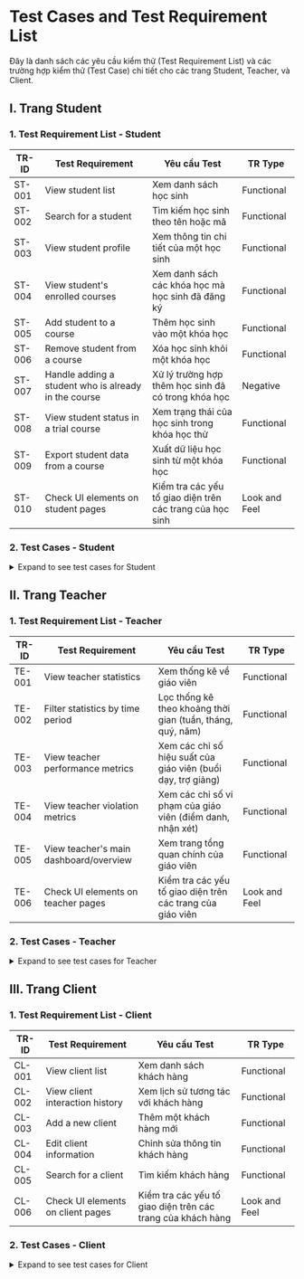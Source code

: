 
# Test Cases and Test Requirement List

Đây là danh sách các yêu cầu kiểm thử (Test Requirement List) và các trường hợp kiểm thử (Test Case) chi tiết cho các trang Student, Teacher, và Client.

## I. Trang Student

### 1. Test Requirement List - Student

| TR-ID | Test Requirement                               | Yêu cầu Test                                            | TR Type      |
|-------|------------------------------------------------|---------------------------------------------------------|--------------|
| ST-001| View student list                              | Xem danh sách học sinh                                  | Functional   |
| ST-002| Search for a student                           | Tìm kiếm học sinh theo tên hoặc mã                        | Functional   |
| ST-003| View student profile                           | Xem thông tin chi tiết của một học sinh                  | Functional   |
| ST-004| View student's enrolled courses                | Xem danh sách các khóa học mà học sinh đã đăng ký       | Functional   |
| ST-005| Add student to a course                        | Thêm học sinh vào một khóa học                          | Functional   |
| ST-006| Remove student from a course                   | Xóa học sinh khỏi một khóa học                          | Functional   |
| ST-007| Handle adding a student who is already in the course | Xử lý trường hợp thêm học sinh đã có trong khóa học      | Negative     |
| ST-008| View student status in a trial course          | Xem trạng thái của học sinh trong khóa học thử           | Functional   |
| ST-009| Export student data from a course              | Xuất dữ liệu học sinh từ một khóa học                    | Functional   |
| ST-010| Check UI elements on student pages             | Kiểm tra các yếu tố giao diện trên các trang của học sinh | Look and Feel|

### 2. Test Cases - Student

<details>
<summary>Expand to see test cases for Student</summary>

| TC-ID   | Test Requirement ID | Test Objective                                      | Test Steps                                                                                                                                                           | Expected Results                                                                                             |
|---------|---------------------|-----------------------------------------------------|----------------------------------------------------------------------------------------------------------------------------------------------------------------------|--------------------------------------------------------------------------------------------------------------|
| ST-TC-001| ST-001              | Verify that the user can view the list of all students. | 1. Navigate to the student list page (`/student/list`).<br>2. Observe the page.                                                                                     | A list of students is displayed with relevant information (e.g., name, ID).                                  |
| ST-TC-002| ST-002              | Verify that searching for a student by name works correctly. | 1. Go to a page with a student search bar (e.g., within a course).<br>2. Enter an existing student's name.<br>3. Observe the list.                               | The list filters to show only the student(s) matching the name.                                              |
| ST-TC-003| ST-002              | Verify that searching for a student by ID works correctly. | 1. Go to a page with a student search bar.<br>2. Enter an existing student's ID.<br>3. Observe the list.                                                              | The list filters to show only the student matching the ID.                                                   |
| ST-TC-004| ST-002              | Verify searching for a non-existent student.        | 1. Go to a page with a student search bar.<br>2. Enter a name/ID that does not exist.<br>3. Observe the list.                                                        | The list becomes empty or shows a "No results found" message.                                                |
| ST-TC-005| ST-003              | Verify that the user can view a student's profile.  | 1. From the student list, click on a student's name or a "details" button.<br>2. Navigate to their profile page (`/[id]`).                                           | The student's detailed profile is displayed, including personal information.                                 |
| ST-TC-006| ST-004              | Verify viewing a student's enrolled courses.        | 1. Navigate to a student's profile.<br>2. Go to the "Courses" tab (`/[id]/courses`).                                                                                 | A list of courses the student is enrolled in is displayed.                                                   |
| ST-TC-007| ST-005              | Verify adding a new student to a course.            | 1. Open a course page.<br>2. Open the "Add Student" popup.<br>3. Search for and select a student not yet in the course.<br>4. Click "Save".                         | The student is added to the course list, and a success message appears. The student count is updated.        |
| ST-TC-008| ST-006              | Verify removing a student from a course.            | 1. On the course's student list, find a student.<br>2. Click the "Remove" or "Delete" icon.<br>3. Confirm the action.                                               | The student is removed from the list, and a success message appears. The student count is updated.           |
| ST-TC-009| ST-007              | Verify that adding a duplicate student is prevented. | 1. Open the "Add Student" popup for a course.<br>2. Try to select a student who is already in the course.                                                            | The student should either be un-selectable or an error message should appear preventing the duplicate addition. |
| ST-TC-010| ST-008              | Verify student status in a trial course.            | 1. Navigate to a trial course page (`/course/trycourse`).<br>2. Observe the student list.                                                                           | Students are listed with their attendance status (e.g., Present, Absent, Pending) and care status.           |
| ST-TC-011| ST-009              | Verify exporting student data.                      | 1. Go to a course detail page.<br>2. Find and click the "Export" button for the student list.<br>3. Check the downloaded file.                                       | A file (e.g., CSV, Excel) is downloaded containing the correct list of students and their selected data.     |
| ST-TC-012| ST-010              | Verify UI consistency on the student profile page.  | 1. Open a student profile page.<br>2. Check for clear labels, correct fonts, and consistent button styles.                                                         | All UI elements are well-aligned, readable, and follow the application's design system.                      |

</details>

## II. Trang Teacher

### 1. Test Requirement List - Teacher

| TR-ID | Test Requirement                               | Yêu cầu Test                                            | TR Type      |
|-------|------------------------------------------------|---------------------------------------------------------|--------------|
| TE-001| View teacher statistics                        | Xem thống kê về giáo viên                               | Functional   |
| TE-002| Filter statistics by time period               | Lọc thống kê theo khoảng thời gian (tuần, tháng, quý, năm) | Functional   |
| TE-003| View teacher performance metrics               | Xem các chỉ số hiệu suất của giáo viên (buổi dạy, trợ giảng) | Functional   |
| TE-004| View teacher violation metrics                 | Xem các chỉ số vi phạm của giáo viên (điểm danh, nhận xét) | Functional   |
| TE-005| View teacher's main dashboard/overview         | Xem trang tổng quan chính của giáo viên                  | Functional   |
| TE-006| Check UI elements on teacher pages             | Kiểm tra các yếu tố giao diện trên các trang của giáo viên | Look and Feel|

### 2. Test Cases - Teacher

<details>
<summary>Expand to see test cases for Teacher</summary>

| TC-ID   | Test Requirement ID | Test Objective                                      | Test Steps                                                                                                                                                           | Expected Results                                                                                             |
|---------|---------------------|-----------------------------------------------------|----------------------------------------------------------------------------------------------------------------------------------------------------------------------|--------------------------------------------------------------------------------------------------------------|
| TE-TC-001| TE-001              | Verify that teacher statistics are displayed.       | 1. Navigate to the admin teacher statistics page (`/admin`).<br>2. Observe the page.                                                                                 | A chart or table showing teacher statistics is displayed.                                                    |
| TE-TC-002| TE-002              | Verify filtering statistics by "week".              | 1. On the statistics page, select the "week" filter.<br>2. Choose a specific week.                                                                                   | The statistics update to show data only for the selected week.                                               |
| TE-TC-003| TE-002              | Verify filtering statistics by "month".             | 1. On the statistics page, select the "month" filter.<br>2. Choose a specific month.                                                                                 | The statistics update to show data only for the selected month.                                              |
| TE-TC-004| TE-002              | Verify filtering statistics by "quarter".           | 1. On the statistics page, select the "quarter" filter.<br>2. Choose a specific quarter.                                                                             | The statistics update to show data only for the selected quarter.                                            |
| TE-TC-005| TE-003              | Verify viewing teacher performance metrics.         | 1. On the statistics page, ensure the chart is set to "performance" view.<br>2. Hover over the chart bars.                                                         | The chart displays "Buổi dạy" (teaching sessions) and "Buổi trợ giảng" (TA sessions) for each teacher.        |
| TE-TC-006| TE-004              | Verify viewing teacher violation metrics.           | 1. On the statistics page, switch the chart to "violation" view.<br>2. Hover over the chart bars.                                                                    | The chart displays "Lỗi điểm danh" (attendance violations), "Lỗi nhận xét" (comment violations), etc.        |
| TE-TC-007| TE-005              | Verify the main teacher overview page is accessible. | 1. Log in as a teacher.<br>2. Navigate to the teacher overview page (`/teacher/overview`).                                                                         | The teacher's personal dashboard loads with relevant information (e.g., their schedule, assigned courses).   |
| TE-TC-008| TE-006              | Verify UI consistency on the statistics page.       | 1. Open the teacher statistics page.<br>2. Check that filters, charts, and tables are clearly labeled and easy to understand.                                        | All UI elements are well-organized, visually appealing, and function as expected.                            |

</details>

## III. Trang Client

### 1. Test Requirement List - Client

| TR-ID | Test Requirement                               | Yêu cầu Test                                            | TR Type      |
|-------|------------------------------------------------|---------------------------------------------------------|--------------|
| CL-001| View client list                               | Xem danh sách khách hàng                                | Functional   |
| CL-002| View client interaction history                | Xem lịch sử tương tác với khách hàng                     | Functional   |
| CL-003| Add a new client                               | Thêm một khách hàng mới                                 | Functional   |
| CL-004| Edit client information                        | Chỉnh sửa thông tin khách hàng                          | Functional   |
| CL-005| Search for a client                            | Tìm kiếm khách hàng                                     | Functional   |
| CL-006| Check UI elements on client pages              | Kiểm tra các yếu tố giao diện trên các trang của khách hàng | Look and Feel|

### 2. Test Cases - Client

<details>
<summary>Expand to see test cases for Client</summary>

| TC-ID   | Test Requirement ID | Test Objective                                      | Test Steps                                                                                                                                                           | Expected Results                                                                                             |
|---------|---------------------|-----------------------------------------------------|----------------------------------------------------------------------------------------------------------------------------------------------------------------------|--------------------------------------------------------------------------------------------------------------|
| CL-TC-001| CL-001              | Verify that the user can view the list of clients.  | 1. Navigate to the client page (`/client`).<br>2. Observe the main content area.                                                                                     | A list of clients is displayed with key information like name, contact, etc.                                 |
| CL-TC-002| CL-002              | Verify viewing a client's interaction history.      | 1. From the client list, select a client.<br>2. Look for a section or tab labeled "History" or "Lịch sử".                                                             | The interaction history for that client is displayed, showing past communications or actions.                |
| CL-TC-003| CL-003              | Verify adding a new client.                         | 1. On the client page, find and click the "Add New" or "Thêm mới" button.<br>2. Fill out the required fields in the form.<br>3. Click "Save".                       | The new client is added to the client list, and a success message is shown.                                  |
| CL-TC-004| CL-003              | Verify form validation when adding a new client.    | 1. Open the "Add New" client form.<br>2. Try to submit the form with empty required fields.                                                                          | An error message appears for each required field that is empty. The form is not submitted.                   |
| CL-TC-005| CL-004              | Verify editing an existing client's information.    | 1. Select a client from the list.<br>2. Click an "Edit" button.<br>3. Change some information (e.g., phone number).<br>4. Click "Save".                             | The client's information is updated in the list, and a success message is shown.                             |
| CL-TC-006| CL-005              | Verify searching for a client.                      | 1. On the client page, use the search bar.<br>2. Enter the name of an existing client.<br>3. Observe the list.                                                       | The list filters to show only the client(s) matching the search query.                                       |
| CL-TC-007| CL-006              | Verify UI consistency on the client page.           | 1. Open the client page.<br>2. Check for consistent styling of buttons, input fields, and tables.                                                                  | The user interface is clean, responsive, and all elements are aligned correctly.                             |

</details>
